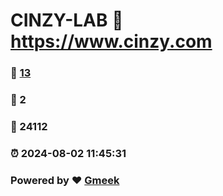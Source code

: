 # CINZY-LAB :link: https://www.cinzy.com 
### :page_facing_up: [13](https://www.cinzy.com/tag.html) 
### :speech_balloon: 2 
### :hibiscus: 24112 
### :alarm_clock: 2024-08-02 11:45:31 
### Powered by :heart: [Gmeek](https://github.com/Meekdai/Gmeek)

